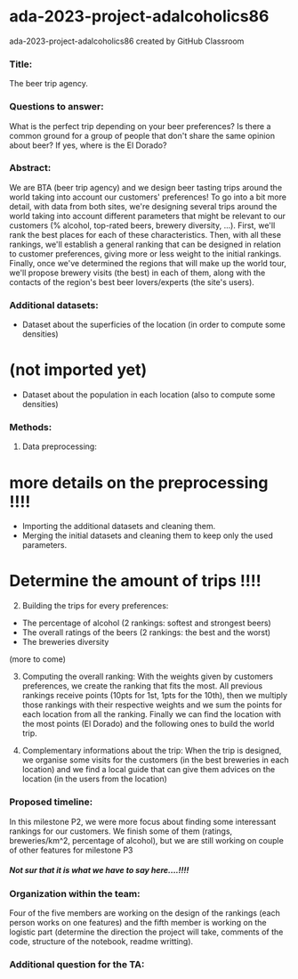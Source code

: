 # ada-2023-project-adalcoholics86
ada-2023-project-adalcoholics86 created by GitHub Classroom


### Title:

The beer trip agency. 

### Questions to answer:
What is the perfect trip depending on your beer preferences? Is there a common ground for a group of people that don't share the same opinion about beer? If yes, where is the El Dorado?

### Abstract:

We are BTA (beer trip agency) and we design beer tasting trips around the world taking into account our customers' preferences!
To go into a bit more detail, with data from both sites, we're designing several trips around the world taking into account different parameters that might be relevant to our customers (% alcohol, top-rated beers, brewery diversity, ...). First, we'll rank the best places for each of these characteristics. Then, with all these rankings, we'll establish a general ranking that can be designed in relation to customer preferences, giving more or less weight to the initial rankings. Finally, once we've determined the regions that will make up the world tour, we'll propose brewery visits (the best) in each of them, along with the contacts of the region's best beer lovers/experts (the site's users).

### Additional datasets:

- Dataset about the superficies of the location (in order to compute some densities)
# (not imported yet)
- Dataset about the population in each location (also to compute some densities) 

### Methods: 

1) Data preprocessing:

# more details on the preprocessing !!!!
- Importing the additional datasets and cleaning them.
- Merging the initial datasets and cleaning them to keep only the used parameters. 
 
# Determine the amount of trips !!!!
2) Building the trips for every preferences: 
- The percentage of alcohol (2 rankings: softest and strongest beers)
- The overall ratings of the beers (2 rankings: the best and the worst) 
- The breweries diversity

(more to come)

3) Computing the overall ranking: 
With the weights given by customers preferences, we create the ranking that fits the most. 
All previous rankings receive points (10pts for 1st, 1pts for the 10th), then we multiply those rankings with their respective weights and we sum the points for each location from all the ranking. Finally we can find the location with the most points (El Dorado) and the following ones to build the world trip. 

4) Complementary informations about the trip:
When the trip is designed, we organise some visits for the customers (in the best breweries in each location) and we find a local guide that can give them advices on the location (in the users from the location)

### Proposed timeline: 
In this milestone P2, we were more focus about finding some interessant rankings for our customers. We finish some of them (ratings, breweries/km^2, percentage of alcohol), but we are still working on couple of other features for milestone P3
##### Not sur that it is what we have to say here....!!!!

### Organization within the team: 

Four of the five members are working on the design of the rankings (each person works on one features) and the fifth member is working on the logistic part (determine the direction the project will take, comments of the code, structure of the notebook, readme writting). 

### Additional question for the TA: 

